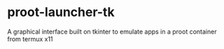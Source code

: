 # proot-launcher-tk
A graphical interface built on tkinter to emulate apps in a proot container from termux x11 
